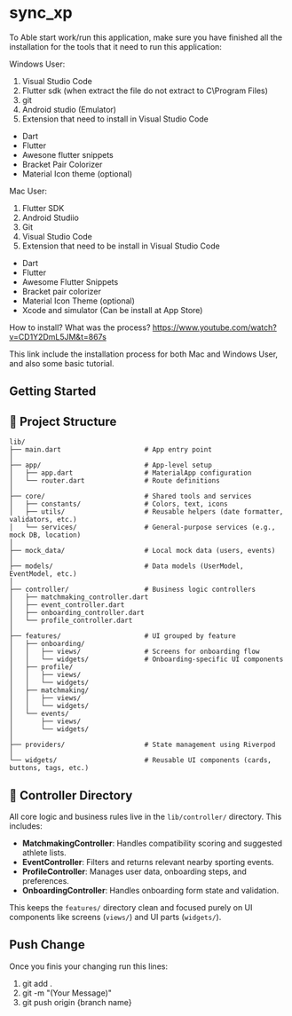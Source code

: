 # sync_xp

To Able start work/run this application, make sure you have finished all the installation for the tools that it need to run this application:

Windows User:
1) Visual Studio Code
2) Flutter sdk (when extract the file do not extract to  C\Program Files)
3) git
4) Android studio (Emulator)
5) Extension that need to install in Visual Studio Code
 - Dart
 - Flutter
 - Awesone flutter snippets
 - Bracket Pair Colorizer
 - Material Icon theme (optional)

Mac User:
1) Flutter SDK 
2) Android Studiio
3) Git
4) Visual Studio Code
5) Extension that need to be install in Visual Studio Code
 - Dart
 - Flutter
 - Awesome Flutter Snippets
 - Bracket pair colorizer
 - Material Icon Theme (optional)
 - Xcode and simulator (Can be install at App Store)

 How to install? What was the process?
https://www.youtube.com/watch?v=CD1Y2DmL5JM&t=867s

This link include the installation process for both Mac and Windows User, and also some basic tutorial.

## Getting Started

## 📁 Project Structure

```text
lib/
├── main.dart                     # App entry point
│
├── app/                          # App-level setup
│   ├── app.dart                  # MaterialApp configuration
│   └── router.dart               # Route definitions
│
├── core/                         # Shared tools and services
│   ├── constants/                # Colors, text, icons
│   ├── utils/                    # Reusable helpers (date formatter, validators, etc.)
│   └── services/                 # General-purpose services (e.g., mock DB, location)
│
├── mock_data/                    # Local mock data (users, events)
│
├── models/                       # Data models (UserModel, EventModel, etc.)
│
├── controller/                   # Business logic controllers
│   ├── matchmaking_controller.dart
│   ├── event_controller.dart
│   ├── onboarding_controller.dart
│   └── profile_controller.dart
│
├── features/                     # UI grouped by feature
│   ├── onboarding/
│   │   ├── views/                # Screens for onboarding flow
│   │   └── widgets/              # Onboarding-specific UI components
│   ├── profile/
│   │   ├── views/
│   │   └── widgets/
│   ├── matchmaking/
│   │   ├── views/
│   │   └── widgets/
│   └── events/
│       ├── views/
│       └── widgets/
│
├── providers/                    # State management using Riverpod
│
└── widgets/                      # Reusable UI components (cards, buttons, tags, etc.)

```



## 🧠 Controller Directory

All core logic and business rules live in the `lib/controller/` directory. This includes:

- **MatchmakingController**: Handles compatibility scoring and suggested athlete lists.
- **EventController**: Filters and returns relevant nearby sporting events.
- **ProfileController**: Manages user data, onboarding steps, and preferences.
- **OnboardingController**: Handles onboarding form state and validation.

This keeps the `features/` directory clean and focused purely on UI components like screens (`views/`) and UI parts (`widgets/`).

## Push Change
Once you finis your changing run this lines:
1) git add .
2) git -m "(Your Message)"
3) git push origin {branch name}
